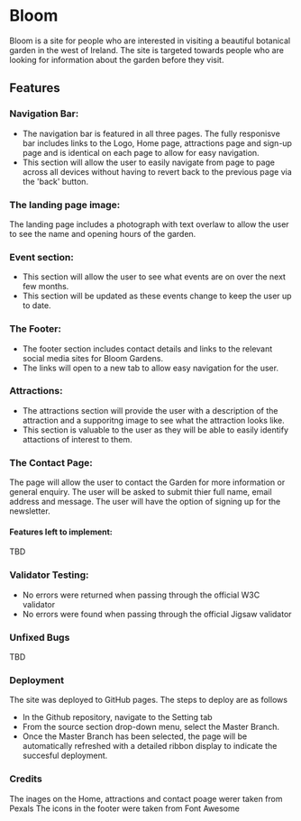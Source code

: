 # Bloom

Bloom is a site for people who are interested in visiting a beautiful botanical garden in the west of Ireland. 
The site is targeted towards people who are looking for information about the garden before they visit.

## Features

### Navigation Bar:
* The navigation bar is featured in all three pages. The fully responisve bar includes links to the Logo, Home page, attractions page and sign-up page and is identical on each page to allow for easy navigation.
* This section will allow the user to easily navigate from page to page across all devices without having to revert back to the previous page via the 'back' button.

### The landing page image:
The landing page includes a photograph with text overlaw to allow the user to see the name and opening hours of the garden.

### Event section:
* This section will allow the user to see what events are on over the next few months. 
* This section will be updated as these events change to keep the user up to date.

### The Footer:
* The footer section includes contact details and links to the relevant social media sites for Bloom Gardens.
* The links will open to a new tab to allow easy navigation for the user.

### Attractions:
* The attractions section will provide the user with a description of the attraction and a supporitng image to see what the attraction looks like.
* This section is valuable to the user as they will be able to easily identify attactions of interest to them.

### The Contact Page:
The page will allow the user to contact the Garden for more information or general enquiry. The user will be asked to submit thier full name, email address and message. The user will have the option of signing up for the newsletter. 

#### Features left to implement:
TBD

### Validator Testing:
* No errors were returned when passing through the official W3C validator
* No errors were found when passing through the official Jigsaw validator

### Unfixed Bugs
TBD


### Deployment
The site was deployed to GitHub pages. The steps to deploy are as follows
* In the Github repository, navigate to the Setting tab
* From the source section drop-down menu, select the Master Branch.
* Once the Master Branch has been selected, the page will be automatically refreshed with a detailed ribbon display to indicate the succesful deployment.

### Credits
The inages on the Home, attractions and contact poage werer taken from Pexals
The icons in the footer were taken from Font Awesome

